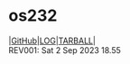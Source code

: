 # os232
|[GitHub](https://github.com/fikririsyad/os232)|[LOG](https://fikririsyad.github.io/os232/TXT/mylog.txt)|[TARBALL](https://os.vlsm.org/Log/fikririsyad.tar.bz2.txt)|\
REV001: Sat 2 Sep 2023 18.55
